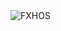 <div align="justify">
<picture>
    <source media="(prefers-color-scheme: dark)" srcset="https://i.ibb.co/MkxBxxMY/output-gif.gif">
    <source media="(prefers-color-scheme: light)" srcset="https://i.ibb.co/MkxBxxMY/output-gif.gif">
    <img alt="FXHOS" src="https://i.ibb.co/MkxBxxMY/output-gif.gif">
</picture>
</div>
